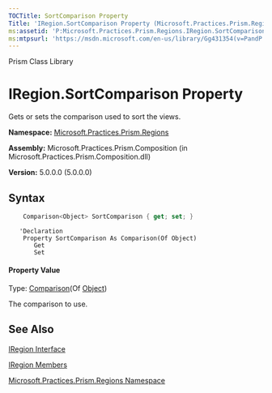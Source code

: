 ```yaml
---
TOCTitle: SortComparison Property
Title: 'IRegion.SortComparison Property (Microsoft.Practices.Prism.Regions)'
ms:assetid: 'P:Microsoft.Practices.Prism.Regions.IRegion.SortComparison'
ms:mtpsurl: 'https://msdn.microsoft.com/en-us/library/Gg431354(v=PandP.50)'
---
```


Prism Class Library

IRegion.SortComparison Property
===================================

Gets or sets the comparison used to sort the views.

**Namespace:** [Microsoft.Practices.Prism.Regions](https://msdn.microsoft.com/en-us/library/microsoft.practices.prism.regions(v=pandp.50))

**Assembly:** Microsoft.Practices.Prism.Composition (in Microsoft.Practices.Prism.Composition.dll)

**Version:** 5.0.0.0 (5.0.0.0)


## Syntax


```C#
    Comparison<Object> SortComparison { get; set; }
```
```VB
   'Declaration
    Property SortComparison As Comparison(Of Object)
	   Get
	   Set
```
#### Property Value

Type: [Comparison](http://msdn2.microsoft.com/en-us/library/tfakywbh)(Of [Object](http://msdn2.microsoft.com/en-us/library/e5kfa45b))

The comparison to use.

See Also
--------


[IRegion Interface](https://msdn.microsoft.com/en-us/library/microsoft.practices.prism.regions.iregion(v=pandp.50))

[IRegion Members](https://msdn.microsoft.com/en-us/library/microsoft.practices.prism.regions.iregion_members(v=pandp.50))

[Microsoft.Practices.Prism.Regions Namespace](https://msdn.microsoft.com/en-us/library/microsoft.practices.prism.regions(v=pandp.50))
